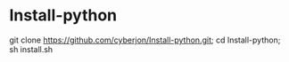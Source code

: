 # Install-python

git clone https://github.com/cyberjon/Install-python.git;
cd Install-python;
sh install.sh
